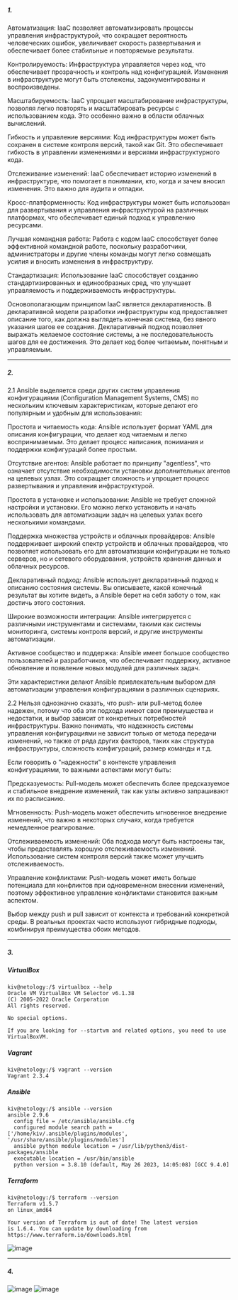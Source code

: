 ##### 1.
Автоматизация:
IaaC позволяет автоматизировать процессы управления инфраструктурой, что сокращает вероятность человеческих ошибок, увеличивает скорость развертывания и обеспечивает более стабильные и повторяемые результаты.

Контролируемость:
Инфраструктура управляется через код, что обеспечивает прозрачность и контроль над конфигурацией. Изменения в инфраструктуре могут быть отслежены, задокументированы и воспроизведены.

Масштабируемость:
IaaC упрощает масштабирование инфраструктуры, позволяя легко повторять и масштабировать ресурсы с использованием кода. Это особенно важно в области облачных вычислений.

Гибкость и управление версиями:
Код инфраструктуры может быть сохранен в системе контроля версий, такой как Git. Это обеспечивает гибкость в управлении изменениями и версиями инфраструктурного кода.

Отслеживание изменений:
IaaC обеспечивает историю изменений в инфраструктуре, что помогает в понимании, кто, когда и зачем вносил изменения. Это важно для аудита и отладки.

Кросс-платформенность:
Код инфраструктуры может быть использован для развертывания и управления инфраструктурой на различных платформах, что обеспечивает единый подход к управлению ресурсами.

Лучшая командная работа:
Работа с кодом IaaC способствует более эффективной командной работе, поскольку разработчики, администраторы и другие члены команды могут легко совмещать усилия и вносить изменения в инфраструктуру.

Стандартизация:
Использование IaaC способствует созданию стандартизированных и единообразных сред, что улучшает управляемость и поддерживаемость инфраструктуры.

Основополагающим принципом IaaC является декларативность. В декларативной модели разработки инфраструктуры код предоставляет описание того, как должна выглядеть конечная система, без явного указания шагов ее создания. Декларативный подход позволяет выражать желаемое состояние системы, а не последовательность шагов для ее достижения. Это делает код более читаемым, понятным и управляемым.

-----------------
##### 2.
2.1 Ansible выделяется среди других систем управления конфигурациями (Configuration Management Systems, CMS) по нескольким ключевым характеристикам, которые делают его популярным и удобным для использования:

Простота и читаемость кода:
Ansible использует формат YAML для описания конфигурации, что делает код читаемым и легко воспринимаемым. Это делает процесс написания, понимания и поддержки конфигураций более простым.

Отсутствие агентов:
Ansible работает по принципу "agentless", что означает отсутствие необходимости установки дополнительных агентов на целевых узлах. Это сокращает сложность и упрощает процесс развертывания и управления инфраструктурой.

Простота в установке и использовании:
Ansible не требует сложной настройки и установки. Его можно легко установить и начать использовать для автоматизации задач на целевых узлах всего несколькими командами.

Поддержка множества устройств и облачных провайдеров:
Ansible поддерживает широкий спектр устройств и облачных провайдеров, что позволяет использовать его для автоматизации конфигурации не только серверов, но и сетевого оборудования, устройств хранения данных и облачных ресурсов.

Декларативный подход:
Ansible использует декларативный подход к описанию состояния системы. Вы описываете, какой конечный результат вы хотите видеть, а Ansible берет на себя заботу о том, как достичь этого состояния.

Широкие возможности интеграции:
Ansible интегрируется с различными инструментами и системами, такими как системы мониторинга, системы контроля версий, и другие инструменты автоматизации.

Активное сообщество и поддержка:
Ansible имеет большое сообщество пользователей и разработчиков, что обеспечивает поддержку, активное обновление и появление новых модулей для различных задач.

Эти характеристики делают Ansible привлекательным выбором для автоматизации управления конфигурациями в различных сценариях.

2.2 Нельзя однозначно сказать, что push- или pull-метод более надежен, потому что оба эти подхода имеют свои преимущества и недостатки, и выбор зависит от конкретных потребностей инфраструктуры. Важно понимать, что надежность системы управления конфигурациями не зависит только от метода передачи изменений, но также от ряда других факторов, таких как структура инфраструктуры, сложность конфигураций, размер команды и т.д.

Если говорить о "надежности" в контексте управления конфигурациями, то важными аспектами могут быть:

Предсказуемость:
Pull-модель может обеспечить более предсказуемое и стабильное внедрение изменений, так как узлы активно запрашивают их по расписанию.

Мгновенность:
Push-модель может обеспечить мгновенное внедрение изменений, что важно в некоторых случаях, когда требуется немедленное реагирование.

Отслеживаемость изменений:
Оба подхода могут быть настроены так, чтобы предоставлять хорошую отслеживаемость изменений. Использование систем контроля версий также может улучшить отслеживаемость.

Управление конфликтами:
Push-модель может иметь больше потенциала для конфликтов при одновременном внесении изменений, поэтому эффективное управление конфликтами становится важным аспектом.

Выбор между push и pull зависит от контекста и требований конкретной среды. В реальных проектах часто используют гибридные подходы, комбинируя преимущества обоих методов.

-----------------
##### 3.
##### VirtualBox
```
kiv@netology:/$ virtualbox --help
Oracle VM VirtualBox VM Selector v6.1.38
(C) 2005-2022 Oracle Corporation
All rights reserved.

No special options.

If you are looking for --startvm and related options, you need to use VirtualBoxVM.
```

##### Vagrant
```
kiv@netology:/$ vagrant --version
Vagrant 2.3.4
```

##### Ansible
```
kiv@netology:/$ ansible --version
ansible 2.9.6
  config file = /etc/ansible/ansible.cfg
  configured module search path = ['/home/kiv/.ansible/plugins/modules', '/usr/share/ansible/plugins/modules']
  ansible python module location = /usr/lib/python3/dist-packages/ansible
  executable location = /usr/bin/ansible
  python version = 3.8.10 (default, May 26 2023, 14:05:08) [GCC 9.4.0]
```

##### Terraform
```
kiv@netology:/$ terraform --version
Terraform v1.5.7
on linux_amd64

Your version of Terraform is out of date! The latest version
is 1.6.4. You can update by downloading from https://www.terraform.io/downloads.html
```

![image](03/03.png)

-----------------
##### 4.

![image](04/01.png)
![image](04/02.png)
